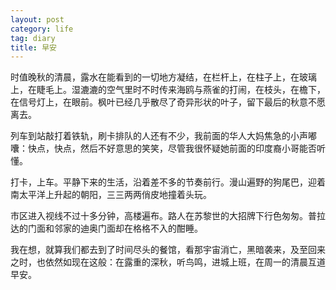 ```yaml
---
layout: post
category: life
tag: diary
title: 早安
---
```


时值晚秋的清晨，露水在能看到的一切地方凝结，在栏杆上，在柱子上，在玻璃上，在睫毛上。湿漉漉的空气里时不时传来海鸥与燕雀的打闹，在枝头，在檐下，在信号灯上，在眼前。枫叶已经几乎散尽了奇异形状的叶子，留下最后的秋意不愿离去。

列车到站敲打着铁轨，刷卡排队的人还有不少，我前面的华人大妈焦急的小声嘟囔：快点，快点，然后不好意思的笑笑，尽管我很怀疑她前面的印度裔小哥能否听懂。

打卡，上车。平静下来的生活，沿着差不多的节奏前行。漫山遍野的狗尾巴，迎着南太平洋上升起的朝阳，三三两两俏皮地撞着头玩。

市区进入视线不过十多分钟，高楼遍布。路人在苏黎世的大招牌下行色匆匆。普拉达的门面和邻家的迪奥门面却在格格不入的酣睡。

我在想，就算我们都去到了时间尽头的餐馆，看那宇宙消亡，黑暗袭来，及至回来之时，也依然如现在这般：在露重的深秋，听鸟鸣，进城上班，在周一的清晨互道早安。
